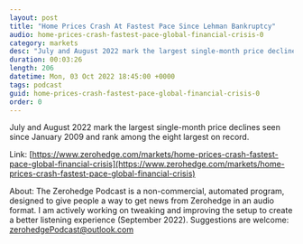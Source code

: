 ```yaml
---
layout: post
title: "Home Prices Crash At Fastest Pace Since Lehman Bankruptcy"
audio: home-prices-crash-fastest-pace-global-financial-crisis-0
category: markets
desc: "July and August 2022 mark the largest single-month price declines seen since January 2009 and rank among the eight largest on record."
duration: 00:03:26
length: 206
datetime: Mon, 03 Oct 2022 18:45:00 +0000
tags: podcast
guid: home-prices-crash-fastest-pace-global-financial-crisis-0
order: 0
---
```

July and August 2022 mark the largest single-month price declines seen since January 2009 and rank among the eight largest on record.

Link: [https://www.zerohedge.com/markets/home-prices-crash-fastest-pace-global-financial-crisis](https://www.zerohedge.com/markets/home-prices-crash-fastest-pace-global-financial-crisis)

About: The Zerohedge Podcast is a non-commercial, automated program, designed to give people a way to get news from Zerohedge in an audio format.  I am actively working on tweaking and improving the setup to create a better listening experience (September 2022).  Suggestions are welcome: [zerohedgePodcast@outlook.com](mailto:zerohedgePodcast@outlook.com)